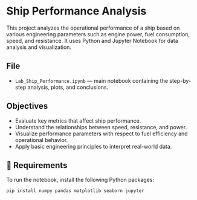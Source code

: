 #  Ship Performance Analysis

This project analyzes the operational performance of a ship based on various engineering parameters such as engine power, fuel consumption, speed, and resistance. It uses Python and Jupyter Notebook for data analysis and visualization.

## File

- `Lab_Ship_Performance.ipynb` — main notebook containing the step-by-step analysis, plots, and conclusions.

## Objectives

- Evaluate key metrics that affect ship performance.
- Understand the relationships between speed, resistance, and power.
- Visualize performance parameters with respect to fuel efficiency and operational behavior.
- Apply basic engineering principles to interpret real-world data.

## 🔧 Requirements

To run the notebook, install the following Python packages:

```bash
pip install numpy pandas matplotlib seaborn jupyter
